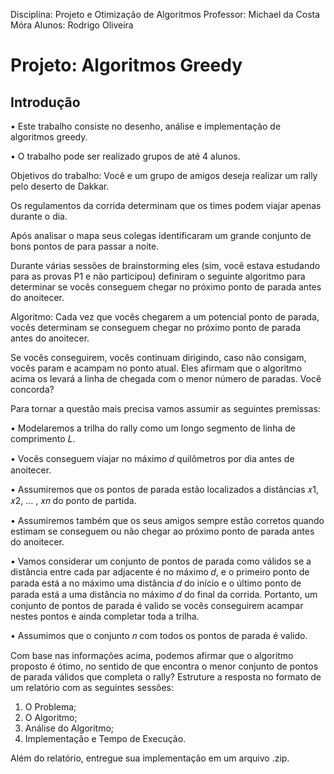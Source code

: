 Disciplina: Projeto e Otimização de Algoritmos
Professor: Michael da Costa Móra
Alunos: Rodrigo Oliveira

# Projeto: Algoritmos Greedy

## Introdução

• Este trabalho consiste no desenho, análise e implementação de algoritmos greedy.

• O trabalho pode ser realizado grupos de até 4 alunos.

Objetivos do trabalho:
Você e um grupo de amigos deseja realizar um rally pelo deserto de Dakkar. 

Os regulamentos da corrida determinam que os times podem viajar apenas durante o dia. 

Após analisar o mapa seus colegas identificaram um grande conjunto de bons pontos de para passar a noite. 

Durante várias sessões de brainstorming eles (sim, você estava estudando para as provas P1 e não participou) definiram o seguinte algoritmo para determinar se vocês conseguem chegar no próximo ponto de parada antes do anoitecer.

Algoritmo: Cada vez que vocês chegarem a um potencial ponto de parada, vocês determinam se conseguem chegar no próximo ponto de parada antes do anoitecer.

Se vocês conseguirem, vocês continuam dirigindo, caso não consigam, vocês param e acampam no ponto atual.
Eles afirmam que o algoritmo acima os levará a linha de chegada com o menor número de paradas. 
Você concorda?

Para tornar a questão mais precisa vamos assumir as seguintes premissas:

• Modelaremos a trilha do rally como um longo segmento de linha de comprimento 𝐿.

• Vocês conseguem viajar no máximo 𝑑 quilômetros por dia antes de anoitecer.

• Assumiremos que os pontos de parada estão localizados a distâncias 𝑥1, 𝑥2, … , 𝑥𝑛 do ponto de
partida.

• Assumiremos também que os seus amigos sempre estão corretos quando estimam se conseguem ou não chegar ao próximo ponto de parada antes do anoitecer.

• Vamos considerar um conjunto de pontos de parada como válidos se a distância entre cada par adjacente é no máximo 𝑑, e o primeiro ponto de parada está a no máximo uma distância 𝑑 do início
e o último ponto de parada está a uma distância no máximo 𝑑 do final da corrida. 
Portanto, um conjunto de pontos de parada é valido se vocês conseguirem acampar nestes pontos e ainda
completar toda a trilha.

• Assumimos que o conjunto 𝑛 com todos os pontos de parada é valido.

Com base nas informações acima, podemos afirmar que o algoritmo proposto é ótimo, no sentido de que encontra o menor conjunto de pontos de parada válidos que completa o rally?
Estruture a resposta no formato de um relatório com as seguintes sessões:

1. O Problema;
2. O Algoritmo;
3. Análise do Algoritmo;
4. Implementação e Tempo de Execução.
   
Além do relatório, entregue sua implementação em um arquivo .zip.